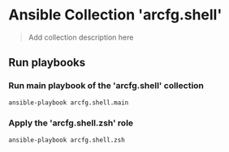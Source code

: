 # Ansible Collection 'arcfg.shell'

> Add collection description here

## Run playbooks

### Run main playbook of the 'arcfg.shell' collection

```sh
ansible-playbook arcfg.shell.main
```

### Apply the 'arcfg.shell.zsh' role

```sh
ansible-playbook arcfg.shell.zsh
```
